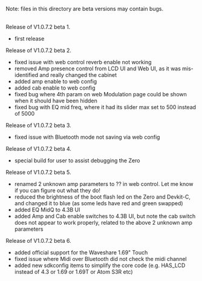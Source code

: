 Note: files in this directory are beta versions may contain bugs.
<br><br>

Release of V1.0.7.2 beta 1.
* first release 

Release of V1.0.7.2 beta 2.
* fixed issue with web control reverb enable not working
* removed Amp presence control from LCD UI and Web UI, as it was mis-identified and really changed the cabinet
* added amp enable to web config
* added cab enable to web config
* fixed bug where 4th param on web Modulation page could be shown when it should have been hidden
* fixed bug with EQ mid freq, where it had its slider max set to 500 instead of 5000

Release of V1.0.7.2 beta 3.
* fixed issue with Bluetooth mode not saving via web config 

Release of V1.0.7.2 beta 4.
* special build for user to assist debugging the Zero

Release of V1.0.7.2 beta 5.
* renamed 2 unknown amp parameters to ?? in web control. Let me know if you can figure out what they do!
* reduced the brightness of the boot flash led on the Zero and Devkit-C, and changed it to blue (as some leds have red and green swapped)
* added EQ MidQ to 4.3B UI 
* added Amp and Cab enable switches to 4.3B UI, but note the cab switch does not appear to work properly, related to the above 2 unknown amp parameters 

Release of V1.0.7.2 beta 6.
* added official support for the Waveshare 1.69" Touch
* fixed issue where Midi over Bluetooth did not check the midi channel
* added new sdkconfig items to simplify the core code (e.g. HAS_LCD instead of 4.3 or 1.69 or 1.69T or Atom S3R etc)

